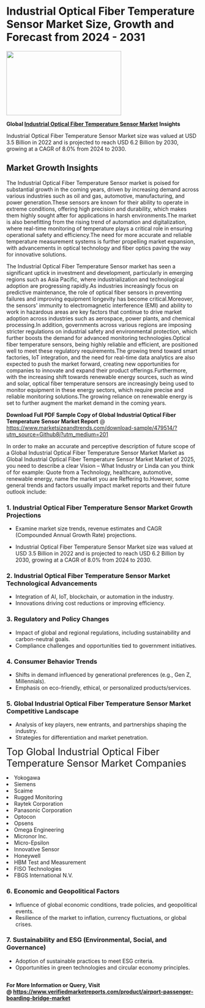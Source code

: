 <H1>Industrial Optical Fiber Temperature Sensor Market Size, Growth and Forecast from 2024 - 2031</H1><img class="aligncenter size-medium wp-image-584254" src="https://thirdeyenews.in/wp-content/uploads/2024/09/Global-Market-Research-300x168.jpeg" alt="" width="300" height="168" /><p><strong>Global&nbsp;<a href="https://www.marketsizeandtrends.com/download-sample/479514/?utm_source=Github8j?utm_medium=201">Industrial Optical Fiber Temperature Sensor Market</a> Insights</strong></p><p>Industrial Optical Fiber Temperature Sensor Market size was valued at USD 3.5 Billion in 2022 and is projected to reach USD 6.2 Billion by 2030, growing at a CAGR of 8.0% from 2024 to 2030.</p><p><h2>Market Growth Insights</h2> <p>The Industrial Optical Fiber Temperature Sensor market is poised for substantial growth in the coming years, driven by increasing demand across various industries such as oil and gas, automotive, manufacturing, and power generation.These sensors are known for their ability to operate in extreme conditions, offering high precision and durability, which makes them highly sought after for applications in harsh environments.The market is also benefitting from the rising trend of automation and digitalization, where real-time monitoring of temperature plays a critical role in ensuring operational safety and efficiency.The need for more accurate and reliable temperature measurement systems is further propelling market expansion, with advancements in optical technology and fiber optics paving the way for innovative solutions.</p> <p>The Industrial Optical Fiber Temperature Sensor market has seen a significant uptick in investment and development, particularly in emerging regions such as Asia Pacific, where industrialization and technological adoption are progressing rapidly.As industries increasingly focus on predictive maintenance, the role of optical fiber sensors in preventing failures and improving equipment longevity has become critical.Moreover, the sensors' immunity to electromagnetic interference (EMI) and ability to work in hazardous areas are key factors that continue to drive market adoption across industries such as aerospace, power plants, and chemical processing.In addition, governments across various regions are imposing stricter regulations on industrial safety and environmental protection, which further boosts the demand for advanced monitoring technologies.Optical fiber temperature sensors, being highly reliable and efficient, are positioned well to meet these regulatory requirements.The growing trend toward smart factories, IoT integration, and the need for real-time data analytics are also expected to push the market forward, creating new opportunities for companies to innovate and expand their product offerings.Furthermore, with the increasing shift towards renewable energy sources, such as wind and solar, optical fiber temperature sensors are increasingly being used to monitor equipment in these energy sectors, which require precise and reliable monitoring solutions.The growing reliance on renewable energy is set to further augment the market demand in the coming years.</p> <p><span class=""><strong>Download Full PDF Sample Copy of Global Industrial Optical Fiber Temperature Sensor Market Report</strong> @ <a href="https://www.marketsizeandtrends.com/download-sample/479514/?utm_source=Github8j?utm_medium=201" target="_blank">https://www.marketsizeandtrends.com/download-sample/479514/?utm_source=Github8j?utm_medium=201</a></span></p><p>In order to make an accurate and perceptive description of future scope of a Global&nbsp;Industrial Optical Fiber Temperature Sensor Market Market as Global&nbsp;Industrial Optical Fiber Temperature Sensor Market Market of 2025, you need to describe a clear Vision &ndash; What Industry or Linda can you think of for example: Quote from a Technology, healthcare, automotive, renewable energy, name the market you are Reffering to.However, some general trends and factors usually impact market reports and their future outlook include:</p><h3>1.&nbsp;<strong>Industrial Optical Fiber Temperature Sensor Market Growth Projections</strong></h3><ul><li>Examine market size trends, revenue estimates and CAGR (Compounded Annual Growth Rate) projections.</li><li><p>Industrial Optical Fiber Temperature Sensor Market size was valued at USD 3.5 Billion in 2022 and is projected to reach USD 6.2 Billion by 2030, growing at a CAGR of 8.0% from 2024 to 2030.</p></li></ul><h3>2.&nbsp;<strong>Industrial Optical Fiber Temperature Sensor Market Technological Advancements</strong></h3><ul><li>Integration of AI, IoT, blockchain, or automation in the industry.</li><li>Innovations driving cost reductions or improving efficiency.</li></ul><h3>3.&nbsp;<strong>Regulatory and Policy Changes</strong></h3><ul><li>Impact of global and regional regulations, including sustainability and carbon-neutral goals.</li><li>Compliance challenges and opportunities tied to government initiatives.</li></ul><h3>4.&nbsp;<strong>Consumer Behavior Trends</strong></h3><ul><li>Shifts in demand influenced by generational preferences (e.g., Gen Z, Millennials).</li><li>Emphasis on eco-friendly, ethical, or personalized products/services.</li></ul><h3>5.&nbsp;<strong>Global Industrial Optical Fiber Temperature Sensor Market Competitive Landscape</strong></h3><ul><li>Analysis of key players, new entrants, and partnerships shaping the industry.</li><li>Strategies for differentiation and market penetration.</li></ul><p data-pm-slice="1 1 []"><span style="color: inherit; font-family: inherit; font-size: 25px;">Top Global Industrial Optical Fiber Temperature Sensor Market Companies</span></p><div class="" data-test-id=""><p><li>Yokogawa</li><li> Siemens</li><li> Scaime</li><li> Rugged Monitoring</li><li> Raytek Corporation</li><li> Panasonic Corporation</li><li> Optocon</li><li> Opsens</li><li> Omega Engineering</li><li> Micronor Inc.</li><li> Micro-Epsilon</li><li> Innovative Sensor</li><li> Honeywell</li><li> HBM Test and Measurement</li><li> FISO Technologies</li><li> FBGS International N.V.</li></p></div><h3>6.&nbsp;<strong>Economic and Geopolitical Factors</strong></h3><ul><li>Influence of global economic conditions, trade policies, and geopolitical events.</li><li>Resilience of the market to inflation, currency fluctuations, or global crises.</li></ul><h3>7.&nbsp;<strong>Sustainability and ESG (Environmental, Social, and Governance)</strong></h3><ul><li>Adoption of sustainable practices to meet ESG criteria.</li><li>Opportunities in green technologies and circular economy principles.</li></ul><h2><strong style="font-size: 14px;">For More Information or Query, Visit @&nbsp;</strong><a style="background-color: #ffffff; font-size: 14px;" href="https://www.marketsizeandtrends.com/report/industrial-optical-fiber-temperature-sensor-market/" target="_blank">https://www.verifiedmarketreports.com/product/airport-passenger-boarding-bridge-market</a></h2>